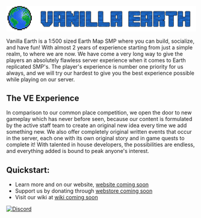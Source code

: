 <img src="https://raw.githubusercontent.com/VanillaEarth/.github/main/profile/assets/newheader.png" alt="VE" class="center">



Vanilla Earth is a 1:500 sized Earth Map SMP where you can build, socialize, and have fun! With almost 2 years of experience starting from just a simple realm, to where we are now. We have come a very long way to give the players an absolutely flawless server experience when it comes to Earth replicated SMP's. The player's experience is number one priority for us always, and we will try our hardest to give you the best experience possible while playing on our server.


## The VE Experience

In comparison to our common place competition, we open the door to new gameplay which has never before seen, because our content is formulated by the active staff team to create an original new idea every time we add something new. We also offer completely original written events that occur in the server, each one with its own original story and in game quests to complete it! With talented in house developers, the possibilities are endless, and everything added is bound to peak anyone's interest.

## Quickstart:
- Learn more and on our website, [website coming soon]()
- Support us by donating through [webstore coming soon]()
- Visit our wiki at [wiki coming soon]()

[![Discord](https://img.shields.io/badge/Discord-7289DA?style=for-the-badge&logo=discord&logoColor=white)](https://discord.gg/tQxMhDeQt2)